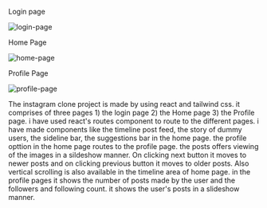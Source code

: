 Login page

![login-page](https://github.com/user-attachments/assets/5e9e4621-eebc-4ee9-9aa0-1d1f661b48c3)

Home Page

![home-page](https://github.com/user-attachments/assets/2a6097ad-978c-4e91-ae9a-0f1081c52913)

Profile Page

![profile-page](https://github.com/user-attachments/assets/20cd13eb-207a-4fde-8f05-d29cbb0a1edd)



The instagram clone project is made by using react and tailwind css. it comprises of three pages 1) the login page 2) the Home page 3) the Profile page. i have used react's routes component to route to the different pages. i have made components like the timeline post feed, the story of dummy users, the sideline bar, the suggestions bar in the home page. the profile opttion in the home page routes to the profile page. the posts offers viewing of the images in a sildeshow manner. On clicking next button it moves to newer posts and on clicking previous button it moves to older posts. Also vertical scrolling is also available in the timeline area of home page. in the profile pages it shows the number of posts made by the user and the followers and following count. it shows the user's posts in a slideshow manner.
